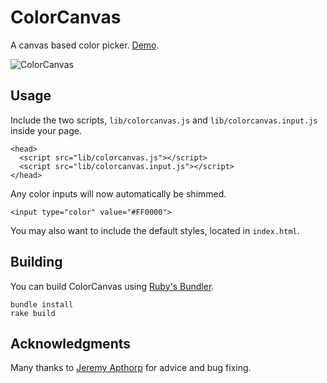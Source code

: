 # ColorCanvas

A canvas based color picker. [Demo](http://maccman.github.com/colorcanvas).

![ColorCanvas](http://img.svbtle.com/maccman-24081757269480-raw.png)

## Usage

Include the two scripts, `lib/colorcanvas.js` and `lib/colorcanvas.input.js` inside your page.

    <head>
      <script src="lib/colorcanvas.js"></script>
      <script src="lib/colorcanvas.input.js"></script>
    </head>

Any color inputs will now automatically be shimmed.

    <input type="color" value="#FF0000">

You may also want to include the default styles, located in `index.html`.

## Building

You can build ColorCanvas using [Ruby's Bundler](http://gembundler.com/).

    bundle install
    rake build

## Acknowledgments

Many thanks to [Jeremy Apthorp](http://nornagon.net/) for advice and bug fixing.